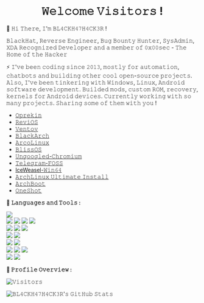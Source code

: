 <h1 align="center">𝚆𝚎𝚕𝚌𝚘𝚖𝚎 𝚅𝚒𝚜𝚒𝚝𝚘𝚛𝚜 !</h1>

👋 𝙷𝚒 𝚃𝚑𝚎𝚛𝚎, 𝙸'𝚖 𝙱𝙻𝟺𝙲𝙺𝙷𝟺𝟽𝙷𝟺𝙲𝙺𝟹𝚁 !

𝙱𝚕𝚊𝚌𝚔𝙷𝚊𝚝, 𝚁𝚎𝚟𝚎𝚛𝚜𝚎 𝙴𝚗𝚐𝚒𝚗𝚎𝚎𝚛, 𝙱𝚞𝚐 𝙱𝚘𝚞𝚗𝚝𝚢 𝙷𝚞𝚗𝚝𝚎𝚛, 𝚂𝚢𝚜𝙰𝚍𝚖𝚒𝚗, 𝚇𝙳𝙰 𝚁𝚎𝚌𝚘𝚐𝚗𝚒𝚣𝚎𝚍 𝙳𝚎𝚟𝚎𝚕𝚘𝚙𝚎𝚛 𝚊𝚗𝚍 𝚊 𝚖𝚎𝚖𝚋𝚎𝚛 𝚘𝚏 𝟶𝚡𝟶𝟶𝚜𝚎𝚌 - 𝚃𝚑𝚎 𝙷𝚘𝚖𝚎 𝚘𝚏 𝚝𝚑𝚎 𝙷𝚊𝚌𝚔𝚎𝚛

⚡ 𝙸'𝚟𝚎 𝚋𝚎𝚎𝚗 𝚌𝚘𝚍𝚒𝚗𝚐 𝚜𝚒𝚗𝚌𝚎 𝟸𝟶𝟷𝟹, 𝚖𝚘𝚜𝚝𝚕𝚢 𝚏𝚘𝚛 𝚊𝚞𝚝𝚘𝚖𝚊𝚝𝚒𝚘𝚗, 𝚌𝚑𝚊𝚝𝚋𝚘𝚝𝚜 𝚊𝚗𝚍 𝚋𝚞𝚒𝚕𝚍𝚒𝚗𝚐 𝚘𝚝𝚑𝚎𝚛 𝚌𝚘𝚘𝚕 𝚘𝚙𝚎𝚗-𝚜𝚘𝚞𝚛𝚌𝚎 𝚙𝚛𝚘𝚓𝚎𝚌𝚝𝚜. 𝙰𝚕𝚜𝚘, 𝙸'𝚟𝚎 𝚋𝚎𝚎𝚗 𝚝𝚒𝚗𝚔𝚎𝚛𝚒𝚗𝚐 𝚠𝚒𝚝𝚑 𝚆𝚒𝚗𝚍𝚘𝚠𝚜, 𝙻𝚒𝚗𝚞𝚡, 𝙰𝚗𝚍𝚛𝚘𝚒𝚍 𝚜𝚘𝚏𝚝𝚠𝚊𝚛𝚎 𝚍𝚎𝚟𝚎𝚕𝚘𝚙𝚖𝚎𝚗𝚝. 𝙱𝚞𝚒𝚕𝚍𝚎𝚍 𝚖𝚘𝚍𝚜, 𝚌𝚞𝚜𝚝𝚘𝚖 𝚁𝙾𝙼, 𝚛𝚎𝚌𝚘𝚟𝚎𝚛𝚢, 𝚔𝚎𝚛𝚗𝚎𝚕𝚜 𝚏𝚘𝚛 𝙰𝚗𝚍𝚛𝚘𝚒𝚍 𝚍𝚎𝚟𝚒𝚌𝚎𝚜.
𝙲𝚞𝚛𝚛𝚎𝚗𝚝𝚕𝚢 𝚠𝚘𝚛𝚔𝚒𝚗𝚐 𝚠𝚒𝚝𝚑 𝚜𝚘 𝚖𝚊𝚗𝚢 𝚙𝚛𝚘𝚓𝚎𝚌𝚝𝚜. 𝚂𝚑𝚊𝚛𝚒𝚗𝚐 𝚜𝚘𝚖𝚎 𝚘𝚏 𝚝𝚑𝚎𝚖 𝚠𝚒𝚝𝚑 𝚢𝚘𝚞 !

- [𝙾𝚙𝚛𝚎𝚔𝚒𝚗](https://anonym.to/?https://oprekin.com)
- [𝚁𝚎𝚟𝚒𝙾𝚂](https://anonym.to/?https://www.revi.cc/)
- [𝚅𝚎𝚗𝚝𝚘𝚢](https://anonym.to/?https://github.com/Ventoy/ventoy)
- [𝙱𝚕𝚊𝚌𝚔𝙰𝚛𝚌𝚑](https://anonym.to/?https://blackarch.org)
- [𝙰𝚛𝚌𝚘𝙻𝚒𝚗𝚞𝚡](https://anonym.to/?https://arcolinux.com)
- [𝙱𝚕𝚒𝚜𝚜𝙾𝚂](https://anonym.to/?https://blissos.org)
- [𝚄𝚗𝚐𝚘𝚘𝚐𝚕𝚎𝚍-𝙲𝚑𝚛𝚘𝚖𝚒𝚞𝚖](https://anonym.to/?https://ungoogled-software.github.io)
- [𝚃𝚎𝚕𝚎𝚐𝚛𝚊𝚖-𝙵𝙾𝚂𝚂](https://anonym.to/?https://github.com/Telegram-FOSS-Team/Telegram-FOSS)
- [IceWeasel-𝚆𝚒𝚗𝟼𝟺](https://github.com/muslayev/iceweasel-win64)
- [𝙰𝚛𝚌𝚑𝙻𝚒𝚗𝚞𝚡 𝚄𝚕𝚝𝚒𝚖𝚊𝚝𝚎 𝙸𝚗𝚜𝚝𝚊𝚕𝚕](https://anonym.to/?https://github.com/helmuthdu/aui)
- [𝙰𝚛𝚌𝚑𝙱𝚘𝚘𝚝](https://anonym.to/?https://github.com/grm34/ArchBoot)
- [𝙾𝚗𝚎𝚂𝚑𝚘𝚝](https://anonym.to/?https://github.com/drygdryg/OneShot)

**:wrench: 𝙻𝚊𝚗𝚐𝚞𝚊𝚐𝚎𝚜 𝚊𝚗𝚍 𝚃𝚘𝚘𝚕𝚜 :**

<img src="https://img.shields.io/badge/-Python-3776AB?style=for-the-badge&logo=python&logoColor=white"> <br />
<img src="https://img.shields.io/badge/-HTML5-E34F26?style=for-the-badge&logo=html5&logoColor=white"> <img
    src="https://img.shields.io/badge/-CSS3-1572B6?style=for-the-badge&logo=css3&logoColor=white"> <img
    src="https://img.shields.io/badge/-Bootstrap-563D7C?style=for-the-badge&logo=bootstrap&logoColor=white"> <img
    src="https://img.shields.io/badge/-JavaScript-black?style=for-the-badge&logo=javascript&logoColor=eed718"> <br />
<img src="https://img.shields.io/badge/-Linux-black?style=for-the-badge&logo=Linux&logoColor=white"> <img
    src="https://img.shields.io/badge/-Windows-0078D6?style=for-the-badge&logo=Windows"> <img
    src="https://img.shields.io/badge/-Android-black?style=for-the-badge&logo=android"> <br />
<img src="https://img.shields.io/badge/-SQLite-003B57?style=for-the-badge&logo=SQLite&logoColor=white"> <img
    src="https://img.shields.io/badge/-MariaDB-003545?style=for-the-badge&logo=MariaDB"> <br />
<img src="https://img.shields.io/badge/-Git-F05032?style=for-the-badge&logo=Git&logoColor=white"> <img
    src="https://img.shields.io/badge/-Terminal-black?style=for-the-badge&logo=GNU%20Bash&logoColor=white"> <br />
<img src="https://img.shields.io/badge/-Travis%20CI-dfd896?style=for-the-badge&logo=Travis%20CI&logoColor=92232c"> <img
    src="https://img.shields.io/badge/-CircleCI-343434?style=for-the-badge&logo=CircleCI"> <img
    src="https://img.shields.io/badge/-Drone%20CI-212121?style=for-the-badge&logo=Drone"> <br />
<img src="https://img.shields.io/badge/-Jekyll-CC0000?style=for-the-badge&logo=Jekyll&logoColor=white"> <img
    src="https://img.shields.io/badge/-Markdown-000000?style=for-the-badge&logo=Markdown"> <br />

**:pushpin: 𝙿𝚛𝚘𝚏𝚒𝚕𝚎 𝙾𝚟𝚎𝚛𝚟𝚒𝚎𝚠 :**

![𝚅𝚒𝚜𝚒𝚝𝚘𝚛𝚜](https://visitor-badge.laobi.icu/badge?page_id=BL4CKH47H4CK3R.BL4CKH47H4CK3R&title=𝚅𝚒𝚜𝚒𝚝𝚘𝚛𝚜 )

![𝙱𝙻𝟺𝙲𝙺𝙷𝟺𝟽𝙷𝟺𝙲𝙺𝟹𝚁'𝚜 𝙶𝚒𝚝𝙷𝚞𝚋 𝚂𝚝𝚊𝚝𝚜](https://github-readme-stats.vercel.app/api?username=BL4CKH47H4CK3R&show_icons=true&count_private=true&theme=algolia)
